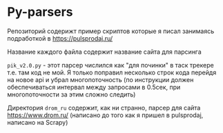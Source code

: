 # Py-parsers

Репозиторий содерижт пример скриптов которые я писал занимаясь подработкой в https://pulsprodaj.ru/

Название каждого файла содержит название сайта для парсинга

`pik_v2.0.py` - этот парсер числился как "для починки" в таск трекере т.е. там код не мой. Я только поправил несколько строк кода перейдя на новое api и убрал многопоточность (по инструкции должен обеспечиваться интервал между запросами в 0.5сек, при многопоточности за этим сложно следить)

Директория `drom_ru` содержит, как ни странно, парсер для сайта https://www.drom.ru/ (написано до того как я пришел в pulsprodaj, написано на Scrapy)
